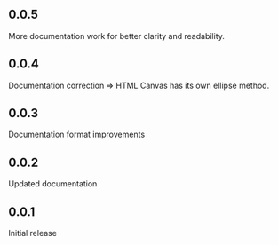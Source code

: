 ## 0.0.5

More documentation work for better clarity and readability.

## 0.0.4

Documentation correction => HTML Canvas has its own ellipse method.

## 0.0.3

Documentation format improvements

## 0.0.2

Updated documentation

## 0.0.1

Initial release
